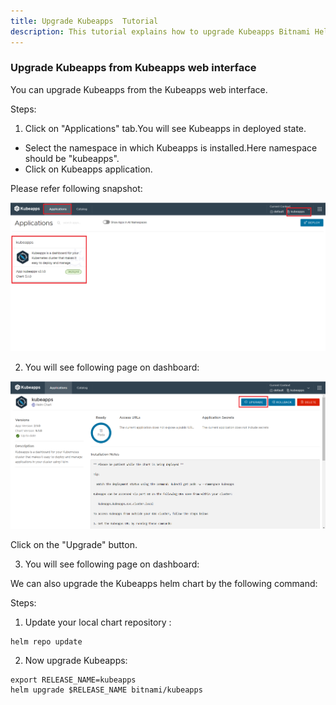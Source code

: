 ```yaml
---
title: Upgrade Kubeapps  Tutorial
description: This tutorial explains how to upgrade Kubeapps Bitnami Helm Chart
---
```


### Upgrade Kubeapps from Kubeapps web interface

You can upgrade Kubeapps from the Kubeapps web interface. 

Steps:

1. Click on "Applications" tab.You will see Kubeapps in deployed state.
  - Select the namespace in which Kubeapps is installed.Here namespace should be "kubeapps".
  - Click on Kubeapps application.
  
  Please refer following snapshot:

  ![](_images/upgrade-kubeapps-option.png)
  
2. You will see following page on dashboard:
  
  ![](_images/kubeapps-upgrade.png)
  
  Click on the "Upgrade" button.
  
3. You will see following page on dashboard:
    

We can also upgrade the Kubeapps helm chart by the following command:

Steps:

1. Update your local chart repository :

```execute
helm repo update
```
2. Now upgrade Kubeapps:

```execute
export RELEASE_NAME=kubeapps
helm upgrade $RELEASE_NAME bitnami/kubeapps
```

